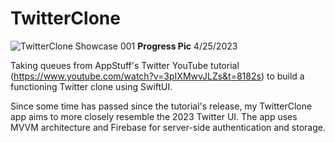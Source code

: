 # TwitterClone

![TwitterClone Showcase 001](https://user-images.githubusercontent.com/110639779/234390796-7e67a7c3-a7da-48c8-8fd0-ead336de447c.jpeg)
<b>Progress Pic</b> 4/25/2023

Taking queues from AppStuff's Twitter YouTube tutorial (https://www.youtube.com/watch?v=3pIXMwvJLZs&t=8182s) to build a functioning Twitter clone using SwiftUI. 

Since some time has passed since the tutorial's release, my TwitterClone app aims to more closely resemble the 2023 Twitter UI. The app uses MVVM architecture and Firebase for server-side authentication and storage.
